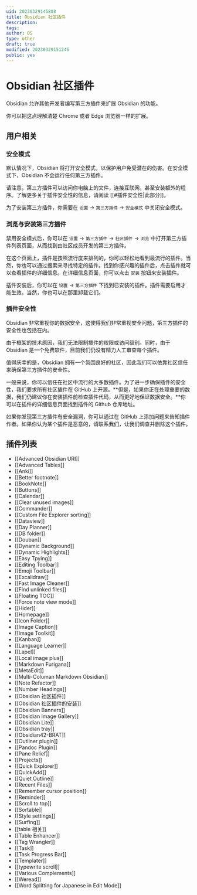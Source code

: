 ```yaml
---
uid: 20230329145808
title: Obsidian 社区插件
description: 
tags: 
author: OS
type: other
draft: true
modified: 20230329151246
public: yes
---
```


# Obsidian 社区插件

Obsidian 允许其他开发者编写第三方插件来扩展 Obsidian 的功能。

你可以把这点理解清楚 Chrome 或者 Edge 浏览器一样的扩展。

## 用户相关

### 安全模式

默认情况下，Obsidian 将打开安全模式，以保护用户免受潜在的伤害。在安全模式下，Obsidian 不会运行任何第三方插件。

请注意，第三方插件可以访问你电脑上的文件，连接互联网，甚至安装额外的程序。了解更多关于插件安全性的信息，请阅读 [[#插件安全性|此部分]]。

为了安装第三方插件，你需要在 `设置` -> `第三方插件` -> `安全模式` 中关闭安全模式。

### 浏览与安装第三方插件

禁用安全模式后，你可以在 `设置` -> `第三方插件` -> `社区插件` -> `浏览` 中打开第三方插件列表页面，从而找到由社区成员开发的第三方插件。

在这个页面上，插件是按照流行度来排列的，你可以轻松地看到最流行的插件。当然，你也可以通过搜索来寻找特定的插件。找到你感兴趣的插件后，点击插件就可以查看插件的详细信息。在详细信息页面，你可以点击 `安装` 按钮来安装插件。

插件安装后，你可以在 `设置` -> `第三方插件` 下找到已安装的插件。插件需要启用才能生效。当然，你也可以在那里卸载它们。

### 插件安全性

Obsidian 非常重视你的数据安全，这使得我们非常重视安全问题，第三方插件的安全性也包括在内。

由于框架的技术原因，我们无法限制插件的权限或访问级别。同时，由于 Obsidian 是一个免费软件，目前我们仍没有精力人工审查每个插件。

值得庆幸的是，Obsidian 拥有一个氛围良好的社区，因此我们可以依靠社区信任来确保第三方插件的安全性。

一般来说，你可以信任在社区中流行的大多数插件。为了进一步确保插件的安全性，我们要求所有社区插件在 GitHub 上开源。**但是，如果你正在处理重要的数据，我们仍建议你在安装插件前检查插件代码，从而更好地保证数据安全。**你可以在插件的详细信息页面找到插件的 Github 仓库地址。

如果你发现第三方插件有安全漏洞，你可以通过在 GitHub 上添加问题来告知插件作者。如果你认为某个插件是恶意的，请联系我们，让我们调查并删除这个插件。

## 插件列表

- [[Advanced Obsidian URI]]
- [[Advanced Tables]]
- [[Anki]]
- [[Better footnote]]
- [[BookNote]]
- [[Buttons]]
- [[Calendar]]
- [[Clear unused images]]
- [[Commander]]
- [[Custom File Explorer sorting]]
- [[Dataview]]
- [[Day Planner]]
- [[DB folder]]
- [[Douban]]
- [[Dynamic Background]]
- [[Dynamic Highlights]]
- [[Easy Tpying]]
- [[Editing Toolbar]]
- [[Emoji Toolbar]]
- [[Excalidraw]]
- [[Fast Image Cleaner]]
- [[Find unlinked files]]
- [[Floating TOC]]
- [[Force note view mode]]
- [[Hider]]
- [[Homepage]]
- [[Icon Folder]]
- [[Image Caption]]
- [[Image Toolkit]]
- [[Kanban]]
- [[Language Learner]]
- [[Lapel]]
- [[Local image plus]]
- [[Markdown Furigana]]
- [[MetaEdit]]
- [[Multi-Columan Markdown Obsidian]]
- [[Note Refactor]]
- [[Number Headings]]
- [[Obsidian 社区插件]]
- [[Obsidian 社区插件的安装]]
- [[Obsidian Banners]]
- [[Obsidian Image Gallery]]
- [[Obsidian Lite]]
- [[Obsidian tray]]
- [[Obsidian42-BRAT]]
- [[Outliner plugin]]
- [[Pandoc Plugin]]
- [[Pane Relief]]
- [[Projects]]
- [[Quick Explorer]]
- [[QuickAdd]]
- [[Quiet Outline]]
- [[Recent Files]]
- [[Remember cursor position]]
- [[Reminder]]
- [[Scroll to top]]
- [[Sortable]]
- [[Style settings]]
- [[Surfing]]
- [[table 相关]]
- [[Table Enhancer]]
- [[Tag Wrangler]]
- [[Task]]
- [[Task Progress Bar]]
- [[Templater]]
- [[typewrite scroll]]
- [[Various Complements]]
- [[Weread]]
- [[Word Splitting for Japanese in Edit Mode]]